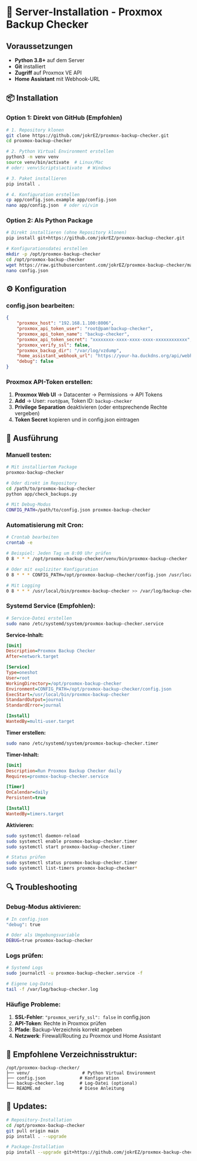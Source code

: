 # 🚀 Server-Installation - Proxmox Backup Checker

## Voraussetzungen

- **Python 3.8+** auf dem Server
- **Git** installiert
- **Zugriff** auf Proxmox VE API
- **Home Assistant** mit Webhook-URL

## 📦 Installation

### Option 1: Direkt von GitHub (Empfohlen)

```bash
# 1. Repository klonen
git clone https://github.com/jokrEZ/proxmox-backup-checker.git
cd proxmox-backup-checker

# 2. Python Virtual Environment erstellen
python3 -m venv venv
source venv/bin/activate  # Linux/Mac
# oder: venv\Scripts\activate  # Windows

# 3. Paket installieren
pip install .

# 4. Konfiguration erstellen
cp app/config.json.example app/config.json
nano app/config.json  # oder vi/vim
```

### Option 2: Als Python Package

```bash
# Direkt installieren (ohne Repository klonen)
pip install git+https://github.com/jokrEZ/proxmox-backup-checker.git

# Konfigurationsdatei erstellen
mkdir -p /opt/proxmox-backup-checker
cd /opt/proxmox-backup-checker
wget https://raw.githubusercontent.com/jokrEZ/proxmox-backup-checker/main/app/config.json.example -O config.json
nano config.json
```

## ⚙️ Konfiguration

### config.json bearbeiten:

```json
{
    "proxmox_host": "192.168.1.100:8006",
    "proxmox_api_token_user": "root@pam!backup-checker",
    "proxmox_api_token_name": "backup-checker",
    "proxmox_api_token_secret": "xxxxxxxx-xxxx-xxxx-xxxx-xxxxxxxxxxxx",
    "proxmox_verify_ssl": false,
    "proxmox_backup_dir": "/var/log/vzdump",
    "home_assistant_webhook_url": "https://your-ha.duckdns.org/api/webhook/backup-alerts",
    "debug": false
}
```

### Proxmox API-Token erstellen:

1. **Proxmox Web UI** → Datacenter → Permissions → API Tokens
2. **Add** → User: `root@pam`, Token ID: `backup-checker`
3. **Privilege Separation** deaktivieren (oder entsprechende Rechte vergeben)
4. **Token Secret** kopieren und in config.json eintragen

## 🔄 Ausführung

### Manuell testen:

```bash
# Mit installiertem Package
proxmox-backup-checker

# Oder direkt im Repository
cd /path/to/proxmox-backup-checker
python app/check_backups.py

# Mit Debug-Modus
CONFIG_PATH=/path/to/config.json proxmox-backup-checker
```

### Automatisierung mit Cron:

```bash
# Crontab bearbeiten
crontab -e

# Beispiel: Jeden Tag um 8:00 Uhr prüfen
0 8 * * * /opt/proxmox-backup-checker/venv/bin/proxmox-backup-checker

# Oder mit expliziter Konfiguration
0 8 * * * CONFIG_PATH=/opt/proxmox-backup-checker/config.json /usr/local/bin/proxmox-backup-checker

# Mit Logging
0 8 * * * /usr/local/bin/proxmox-backup-checker >> /var/log/backup-checker.log 2>&1
```

### Systemd Service (Empfohlen):

```bash
# Service-Datei erstellen
sudo nano /etc/systemd/system/proxmox-backup-checker.service
```

**Service-Inhalt:**
```ini
[Unit]
Description=Proxmox Backup Checker
After=network.target

[Service]
Type=oneshot
User=root
WorkingDirectory=/opt/proxmox-backup-checker
Environment=CONFIG_PATH=/opt/proxmox-backup-checker/config.json
ExecStart=/usr/local/bin/proxmox-backup-checker
StandardOutput=journal
StandardError=journal

[Install]
WantedBy=multi-user.target
```

**Timer erstellen:**
```bash
sudo nano /etc/systemd/system/proxmox-backup-checker.timer
```

**Timer-Inhalt:**
```ini
[Unit]
Description=Run Proxmox Backup Checker daily
Requires=proxmox-backup-checker.service

[Timer]
OnCalendar=daily
Persistent=true

[Install]
WantedBy=timers.target
```

**Aktivieren:**
```bash
sudo systemctl daemon-reload
sudo systemctl enable proxmox-backup-checker.timer
sudo systemctl start proxmox-backup-checker.timer

# Status prüfen
sudo systemctl status proxmox-backup-checker.timer
sudo systemctl list-timers proxmox-backup-checker*
```

## 🔍 Troubleshooting

### Debug-Modus aktivieren:

```bash
# In config.json
"debug": true

# Oder als Umgebungsvariable
DEBUG=true proxmox-backup-checker
```

### Logs prüfen:

```bash
# Systemd Logs
sudo journalctl -u proxmox-backup-checker.service -f

# Eigene Log-Datei
tail -f /var/log/backup-checker.log
```

### Häufige Probleme:

1. **SSL-Fehler**: `"proxmox_verify_ssl": false` in config.json
2. **API-Token**: Rechte in Proxmox prüfen
3. **Pfade**: Backup-Verzeichnis korrekt angeben
4. **Netzwerk**: Firewall/Routing zu Proxmox und Home Assistant

## 📁 Empfohlene Verzeichnisstruktur:

```
/opt/proxmox-backup-checker/
├── venv/                    # Python Virtual Environment
├── config.json             # Konfiguration
├── backup-checker.log      # Log-Datei (optional)
└── README.md               # Diese Anleitung
```

## 🔄 Updates:

```bash
# Repository-Installation
cd /opt/proxmox-backup-checker
git pull origin main
pip install . --upgrade

# Package-Installation
pip install --upgrade git+https://github.com/jokrEZ/proxmox-backup-checker.git
``` 